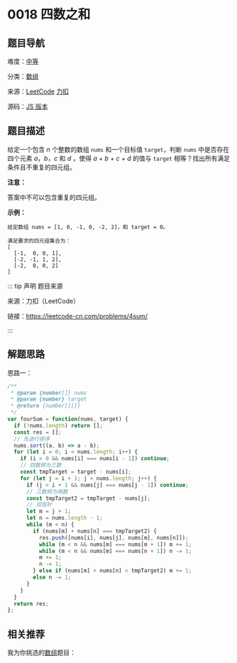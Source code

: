 # 0018 四数之和



## 题目导航

难度：[中等](/solution/medium/)

分类：[数组](/art/array.html)

来源：[LeetCode](https://leetcode.com/problems/4sum/)  [力扣](https://leetcode-cn.com/problems/4sum/)

源码：[JS 版本](https://github.com/swpuLeo/cattle/blob/master/src/medium/0018-4sum.js)





## 题目描述

给定一个包含 *n* 个整数的数组 `nums` 和一个目标值 `target`，判断 `nums` 中是否存在四个元素 *a*，*b，c* 和 *d* ，使得 *a* + *b* + *c* + *d* 的值与 `target` 相等？找出所有满足条件且不重复的四元组。

**注意：**

答案中不可以包含重复的四元组。

**示例：**

```
给定数组 nums = [1, 0, -1, 0, -2, 2]，和 target = 0。

满足要求的四元组集合为：
[
  [-1,  0, 0, 1],
  [-2, -1, 1, 2],
  [-2,  0, 0, 2]
]
```



::: tip 声明 题目来源

来源：力扣（LeetCode）

链接：https://leetcode-cn.com/problems/4sum/

:::



## 解题思路

思路一：

```js
/**
 * @param {number[]} nums
 * @param {number} target
 * @return {number[][]}
 */
var fourSum = function(nums, target) {
  if (!nums.length) return [];
  const res = [];
  // 先进行排序
  nums.sort((a, b) => a - b);
  for (let i = 0; i < nums.length; i++) {
    if (i > 0 && nums[i] === nums[i - 1]) continue;
    // 四数转为三数
    const tmpTarget = target - nums[i];
    for (let j = i + 1; j < nums.length; j++) {
      if (j > i + 1 && nums[j] === nums[j - 1]) continue;
      // 三数转为两数
      const tmpTarget2 = tmpTarget - nums[j];
      // 双指针
      let m = j + 1;
      let n = nums.length - 1;
      while (m < n) {
        if (nums[m] + nums[n] === tmpTarget2) {
          res.push([nums[i], nums[j], nums[m], nums[n]]);
          while (m < n && nums[m] === nums[m + 1]) m += 1;
          while (m < n && nums[m] === nums[n + 1]) n -= 1;
          m += 1;
          n -= 1;
        } else if (nums[m] + nums[n] < tmpTarget2) m += 1;
        else n -= 1;
      }
    }
  }
  return res;
};
```



## 相关推荐

我为你挑选的[数组](/art/array.html)题目：
